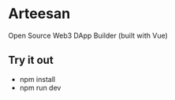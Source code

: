 # Arteesan 
Open Source Web3 DApp Builder (built with Vue)

## Try it out
* npm install
* npm run dev
